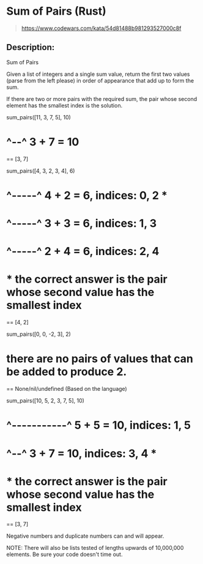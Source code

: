 # Sum of Pairs (Rust)

> https://www.codewars.com/kata/54d81488b981293527000c8f

## Description:

Sum of Pairs

Given a list of integers and a single sum value, return the first two values (parse from the left please) in order of appearance that add up to form the sum.

If there are two or more pairs with the required sum, the pair whose second element has the smallest index is the solution.

sum_pairs([11, 3, 7, 5], 10)

# ^--^ 3 + 7 = 10

== [3, 7]

sum_pairs([4, 3, 2, 3, 4], 6)

# ^-----^ 4 + 2 = 6, indices: 0, 2 \*

# ^-----^ 3 + 3 = 6, indices: 1, 3

# ^-----^ 2 + 4 = 6, indices: 2, 4

# \* the correct answer is the pair whose second value has the smallest index

== [4, 2]

sum_pairs([0, 0, -2, 3], 2)

# there are no pairs of values that can be added to produce 2.

== None/nil/undefined (Based on the language)

sum_pairs([10, 5, 2, 3, 7, 5], 10)

# ^-----------^ 5 + 5 = 10, indices: 1, 5

# ^--^ 3 + 7 = 10, indices: 3, 4 \*

# \* the correct answer is the pair whose second value has the smallest index

== [3, 7]

Negative numbers and duplicate numbers can and will appear.

NOTE: There will also be lists tested of lengths upwards of 10,000,000 elements. Be sure your code doesn't time out.
